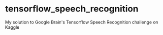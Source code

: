 # tensorflow_speech_recognition
My solution to Google Brain's Tensorflow Speech Recognition challenge on Kaggle
